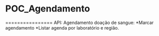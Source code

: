# POC_Agendamento
================
API: Agendamento doação de sangue:
*Marcar agendamento
*Listar agenda por laboratório e região.